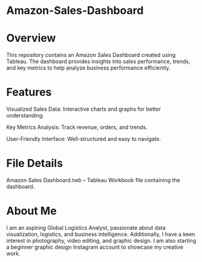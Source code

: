 # Amazon-Sales-Dashboard
# Overview

This repository contains an Amazon Sales Dashboard created using Tableau. The dashboard provides insights into sales performance, trends, and key metrics to help analyze business performance efficiently.

# Features

Visualized Sales Data: Interactive charts and graphs for better understanding.

Key Metrics Analysis: Track revenue, orders, and trends.

User-Friendly Interface: Well-structured and easy to navigate.

# File Details

Amazon Sales Dashboard.twb – Tableau Workbook file containing the dashboard.

# About Me

I am an aspiring Global Logistics Analyst, passionate about data visualization, logistics, and business intelligence. Additionally, I have a keen interest in photography, video editing, and graphic design. I am also starting a beginner graphic design Instagram account to showcase my creative work.
